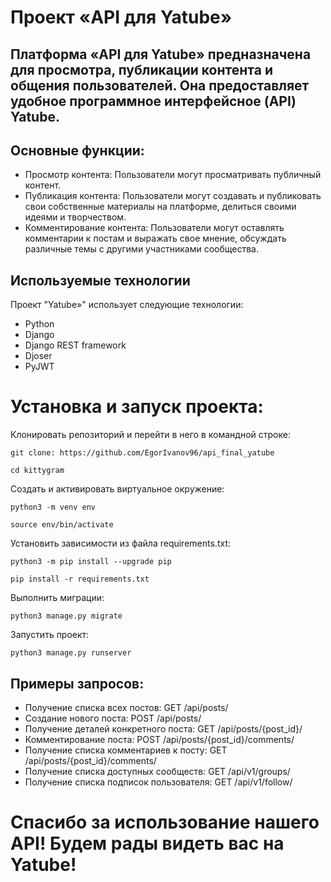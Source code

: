 # Проект «API для Yatube» 

## Платформа «API для Yatube» предназначена для просмотра, публикации контента и общения пользователей. Она предоставляет удобное программное интерфейсное (API) Yatube.

## Основные функции:
- Просмотр контента: Пользователи могут просматривать публичный контент.
- Публикация контента: Пользователи могут создавать и публиковать свои собственные материалы на платформе, делиться своими идеями и творчеством.
- Комментирование контента: Пользователи могут оставлять комментарии к постам и выражать свое мнение, обсуждать различные темы с другими участниками сообщества.

## Используемые технологии

Проект "Yatube»" использует следующие технологии:

- Python
- Django
- Django REST framework
- Djoser
- PyJWT


# Установка и запуск проекта:

Клонировать репозиторий и перейти в него в командной строке:

```
git clone: https://github.com/EgorIvanov96/api_final_yatube
```

```
cd kittygram
```

Cоздать и активировать виртуальное окружение:

```
python3 -m venv env
```

```
source env/bin/activate
```

Установить зависимости из файла requirements.txt:

```
python3 -m pip install --upgrade pip
```

```
pip install -r requirements.txt
```

Выполнить миграции:

```
python3 manage.py migrate
```

Запустить проект:

```
python3 manage.py runserver
```

## Примеры запросов:

- Получение списка всех постов: GET /api/posts/
- Создание нового поста: POST /api/posts/
- Получение деталей конкретного поста: GET /api/posts/{post_id}/
- Комментирование поста: POST /api/posts/{post_id}/comments/
- Получение списка комментариев к посту: GET /api/posts/{post_id}/comments/
- Получение списка доступных сообществ: GET /api/v1/groups/
- Получение списка подписок пользователя: GET /api/v1/follow/


# Спасибо за использование нашего API! Будем рады видеть вас на Yatube!